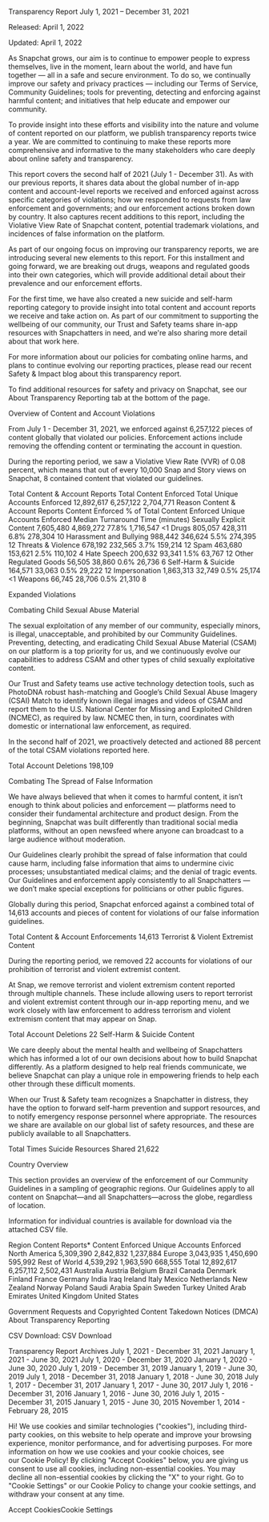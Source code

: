 Transparency Report
July 1, 2021 – December 31, 2021

Released: April 1, 2022

Updated: April 1, 2022

As Snapchat grows, our aim is to continue to empower people to express themselves, live in the moment, learn about the world, and have fun together — all in a safe and secure environment. To do so, we continually improve our safety and privacy practices — including our Terms of Service, Community Guidelines; tools for preventing, detecting and enforcing against harmful content; and initiatives that help educate and empower our community. 

To provide insight into these efforts and visibility into the nature and volume of content reported on our platform, we publish transparency reports twice a year. We are committed to continuing to make these reports more comprehensive and informative to the many stakeholders who care deeply about online safety and transparency. 

This report covers the second half of 2021 (July 1 - December 31). As with our previous reports, it shares data about the global number of in-app content and account-level reports we received and enforced against across specific categories of violations; how we responded to requests from law enforcement and governments; and our enforcement actions broken down by country. It also captures recent additions to this report, including the Violative View Rate of Snapchat content, potential trademark violations, and incidences of false information on the platform.

As part of our ongoing focus on improving our transparency reports, we are introducing several new elements to this report. For this installment and going forward, we are breaking out drugs, weapons and regulated goods into their own categories, which will provide additional detail about their prevalence and our enforcement efforts.

For the first time, we have also created a new suicide and self-harm reporting category to provide insight into total content and account reports we receive and take action on. As part of our commitment to supporting the wellbeing of our community, our Trust and Safety teams share in-app resources with Snapchatters in need, and we're also sharing more detail about that work here. 

For more information about our policies for combating online harms, and plans to continue evolving our reporting practices, please read our recent Safety & Impact blog about this transparency report. 

To find additional resources for safety and privacy on Snapchat, see our About Transparency Reporting tab at the bottom of the page.

Overview of Content and Account Violations

From July 1 - December 31, 2021, we enforced against 6,257,122 pieces of content globally that violated our policies. Enforcement actions include removing the offending content or terminating the account in question. 

During the reporting period, we saw a Violative View Rate (VVR) of 0.08 percent, which means that out of every 10,000 Snap and Story views on Snapchat, 8 contained content that violated our guidelines.

Total Content & Account Reports	Total Content Enforced	Total Unique Accounts Enforced
12,892,617	6,257,122	2,704,771
Reason	Content & Account Reports	Content Enforced	% of Total Content Enforced	Unique Accounts Enforced	Median Turnaround Time (minutes)
Sexually Explicit Content	7,605,480	4,869,272	77.8%	1,716,547	<1
Drugs	805,057	428,311	6.8%	278,304	10
Harassment and Bullying	988,442	346,624	5.5%	274,395	12
Threats & Violence	678,192	232,565	3.7%	159,214	12
Spam	463,680	153,621	2.5%	110,102	4
Hate Speech	200,632	93,341	1.5%	63,767	12
Other Regulated Goods	56,505	38,860	0.6%	26,736	6
Self-Harm & Suicide	164,571	33,063	0.5%	29,222	12
Impersonation	1,863,313	32,749	0.5%	25,174	<1
Weapons	66,745	28,706	0.5%	21,310	8

Expanded Violations

Combating Child Sexual Abuse Material

The sexual exploitation of any member of our community, especially minors, is illegal, unacceptable, and prohibited by our Community Guidelines. Preventing, detecting, and eradicating Child Sexual Abuse Material (CSAM) on our platform is a top priority for us, and we continuously evolve our capabilities to address CSAM and other types of child sexually exploitative content. 

Our Trust and Safety teams use active technology detection tools, such as PhotoDNA robust hash-matching and Google’s Child Sexual Abuse Imagery (CSAI) Match to identify known illegal images and videos of CSAM and report them to the U.S. National Center for Missing and Exploited Children (NCMEC), as required by law. NCMEC then, in turn, coordinates with domestic or international law enforcement, as required. 

In the second half of 2021, we proactively detected and actioned 88 percent of the total CSAM violations reported here.

Total Account Deletions	198,109

Combating The Spread of False Information

We have always believed that when it comes to harmful content, it isn’t enough to think about policies and enforcement — platforms need to consider their fundamental architecture and product design. From the beginning, Snapchat was built differently than traditional social media platforms, without an open newsfeed where anyone can broadcast to a large audience without moderation.

Our Guidelines clearly prohibit the spread of false information that could cause harm, including false information that aims to undermine civic processes; unsubstantiated medical claims; and the denial of tragic events. Our Guidelines and enforcement apply consistently to all Snapchatters — we don’t make special exceptions for politicians or other public figures. 

Globally during this period, Snapchat enforced against a combined total of 14,613 accounts and pieces of content for violations of our false information guidelines.

Total Content & Account Enforcements	14,613
Terrorist & Violent Extremist Content

During the reporting period, we removed 22 accounts for violations of our prohibition of terrorist and violent extremist content.

At Snap, we remove terrorist and violent extremism content reported through multiple channels. These include allowing users to report terrorist and violent extremist content through our in-app reporting menu, and we work closely with law enforcement to address terrorism and violent extremism content that may appear on Snap. 

Total Account Deletions	22
Self-Harm & Suicide Content

We care deeply about the mental health and wellbeing of Snapchatters which has informed a lot of our own decisions about how to build Snapchat differently. As a platform designed to help real friends communicate, we believe Snapchat can play a unique role in empowering friends to help each other through these difficult moments. 

When our Trust & Safety team recognizes a Snapchatter in distress, they have the option to forward self-harm prevention and support resources, and to notify emergency response personnel where appropriate. The resources we share are available on our global list of safety resources, and these are publicly available to all Snapchatters.

Total Times Suicide Resources Shared	21,622

Country Overview

This section provides an overview of the enforcement of our Community Guidelines in a sampling of geographic regions. Our Guidelines apply to all content on Snapchat—and all Snapchatters—across the globe, regardless of location. 

Information for individual countries is available for download via the attached CSV file.

Region	Content Reports*	Content Enforced	Unique Accounts Enforced
North America	5,309,390	2,842,832	1,237,884
Europe	3,043,935	1,450,690	595,992
Rest of World	4,539,292	1,963,590	668,555
Total	12,892,617	6,257,112	2,502,431
Australia
Austria
Belgium
Brazil
Canada
Denmark
Finland
France
Germany
India
Iraq
Ireland
Italy
Mexico
Netherlands
New Zealand
Norway
Poland
Saudi Arabia
Spain
Sweden
Turkey
United Arab Emirates
United Kingdom
United States

Government Requests and Copyrighted Content Takedown Notices (DMCA)
About Transparency Reporting

CSV Download:
CSV Download

Transparency Report Archives
July 1, 2021 - December 31, 2021
January 1, 2021 - June 30, 2021
July 1, 2020 - December 31, 2020
January 1, 2020 - June 30, 2020
July 1, 2019 - December 31, 2019
January 1, 2019 - June 30, 2019
July 1, 2018 - December 31, 2018
January 1, 2018 - June 30, 2018
July 1, 2017 - December 31, 2017
January 1, 2017 - June 30, 2017
July 1, 2016 - December 31, 2016
January 1, 2016 - June 30, 2016
July 1, 2015 - December 31, 2015
January 1, 2015 - June 30, 2015
November 1, 2014 - February 28, 2015

Hi! We use cookies and similar technologies ("cookies"), including third-party cookies, on this website to help operate and improve your browsing experience, monitor performance, and for advertising purposes. For more information on how we use cookies and your cookie choices, see our Cookie Policy! By clicking "Accept Cookies" below, you are giving us consent to use all cookies, including non-essential cookies. You may decline all non-essential cookies by clicking the "X" to your right. Go to "Cookie Settings" or our Cookie Policy to change your cookie settings, and withdraw your consent at any time.

Accept CookiesCookie Settings
